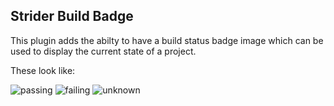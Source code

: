 ## Strider Build Badge

This plugin adds the abilty to have a build status badge image which can be used to display the current state of a project.

These look like:

![passing](https://raw.github.com/microadam/strider-build-badge/master/images/build_passing.png)
![failing](https://raw.github.com/microadam/strider-build-badge/master/images/build_failing.png)
![unknown](https://raw.github.com/microadam/strider-build-badge/master/images/build_unknown.png)
